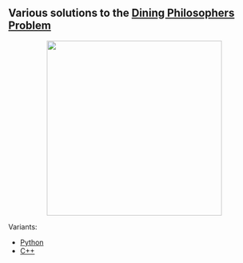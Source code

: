 ## Various solutions to the [Dining Philosophers Problem](https://en.wikipedia.org/wiki/Dining_philosophers_problem)
<p align="center">
<img src="https://upload.wikimedia.org/wikipedia/commons/7/7b/An_illustration_of_the_dining_philosophers_problem.png" width=350/>
</p>

Variants:
- [Python](python/README.md)
- [C++](c++/README.md)
